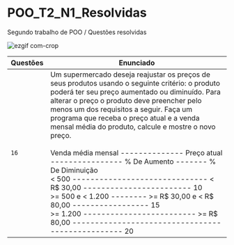 # POO_T2_N1_Resolvidas
Segundo trabalho de POO / Questões resolvidas

![ezgif com-crop](https://user-images.githubusercontent.com/125037138/224165063-0c500cd0-c902-426c-987e-c99c45b1a779.jpg)

| Questões | Enunciado |
| ------------- | -------------- |
| `16`  | Um supermercado deseja reajustar os preços de seus produtos usando o seguinte critério: o produto poderá ter seu preço aumentado ou diminuído. Para alterar o preço o produto deve preencher pelo menos um dos requisitos a seguir. Faça um programa que receba o preço atual e a venda mensal média do produto, calcule e mostre o novo preço. <br> <br>  Venda média mensal -------------- Preço atual ---------------- % De Aumento ------- % De Diminuição <br> < 500 ------------------------------ < R$ 30,00 ------------------------ 10  <br> >= 500 e < 1.200 -------- >= R$ 30,00 e < R$ 80,00  ----------------- 15 <br>  >= 1.200 ------------------------- >= R$ 80,00  -------------------------------------------------  20
